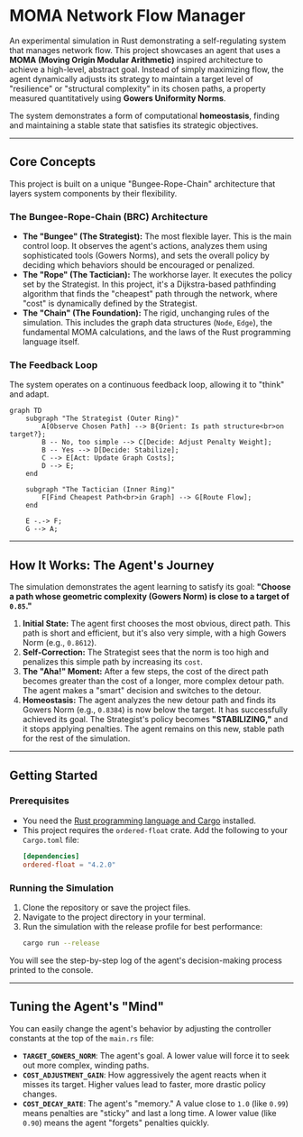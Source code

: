 # MOMA Network Flow Manager

[](https://opensource.org/licenses/MIT)
[](https://www.google.com/search?q=https://github.com/neil-crago/moma_simulation_engine/actions/workflows/rust.yml)

An experimental simulation in Rust demonstrating a self-regulating system that manages network flow. This project showcases an agent that uses a **MOMA (Moving Origin Modular Arithmetic)** inspired architecture to achieve a high-level, abstract goal. Instead of simply maximizing flow, the agent dynamically adjusts its strategy to maintain a target level of "resilience" or "structural complexity" in its chosen paths, a property measured quantitatively using **Gowers Uniformity Norms**.

The system demonstrates a form of computational **homeostasis**, finding and maintaining a stable state that satisfies its strategic objectives.

-----

## Core Concepts

This project is built on a unique "Bungee-Rope-Chain" architecture that layers system components by their flexibility.

### The Bungee-Rope-Chain (BRC) Architecture

  * **The "Bungee" (The Strategist):** The most flexible layer. This is the main control loop. It observes the agent's actions, analyzes them using sophisticated tools (Gowers Norms), and sets the overall policy by deciding which behaviors should be encouraged or penalized.
  * **The "Rope" (The Tactician):** The workhorse layer. It executes the policy set by the Strategist. In this project, it's a Dijkstra-based pathfinding algorithm that finds the "cheapest" path through the network, where "cost" is dynamically defined by the Strategist.
  * **The "Chain" (The Foundation):** The rigid, unchanging rules of the simulation. This includes the graph data structures (`Node`, `Edge`), the fundamental MOMA calculations, and the laws of the Rust programming language itself.

### The Feedback Loop

The system operates on a continuous feedback loop, allowing it to "think" and adapt.

```mermaid
graph TD
    subgraph "The Strategist (Outer Ring)"
        A[Observe Chosen Path] --> B{Orient: Is path structure<br>on target?};
        B -- No, too simple --> C[Decide: Adjust Penalty Weight];
        B -- Yes --> D[Decide: Stabilize];
        C --> E[Act: Update Graph Costs];
        D --> E;
    end

    subgraph "The Tactician (Inner Ring)"
        F[Find Cheapest Path<br>in Graph] --> G[Route Flow];
    end

    E -.-> F;
    G --> A;
```

-----

## How It Works: The Agent's Journey

The simulation demonstrates the agent learning to satisfy its goal: **"Choose a path whose geometric complexity (Gowers Norm) is close to a target of `0.85`."**

1.  **Initial State:** The agent first chooses the most obvious, direct path. This path is short and efficient, but it's also very simple, with a high Gowers Norm (e.g., `0.8612`).
2.  **Self-Correction:** The Strategist sees that the norm is too high and penalizes this simple path by increasing its `cost`.
3.  **The "Aha\!" Moment:** After a few steps, the cost of the direct path becomes greater than the cost of a longer, more complex detour path. The agent makes a "smart" decision and switches to the detour.
4.  **Homeostasis:** The agent analyzes the new detour path and finds its Gowers Norm (e.g., `0.8384`) is now below the target. It has successfully achieved its goal. The Strategist's policy becomes **"STABILIZING,"** and it stops applying penalties. The agent remains on this new, stable path for the rest of the simulation.

-----

## Getting Started

### Prerequisites

  * You need the [Rust programming language and Cargo](https://www.rust-lang.org/tools/install) installed.
  * This project requires the `ordered-float` crate. Add the following to your `Cargo.toml` file:
    ```toml
    [dependencies]
    ordered-float = "4.2.0"
    ```

### Running the Simulation

1.  Clone the repository or save the project files.
2.  Navigate to the project directory in your terminal.
3.  Run the simulation with the release profile for best performance:
    ```bash
    cargo run --release
    ```

You will see the step-by-step log of the agent's decision-making process printed to the console.

-----

## Tuning the Agent's "Mind"

You can easily change the agent's behavior by adjusting the controller constants at the top of the `main.rs` file:

  * **`TARGET_GOWERS_NORM`**: The agent's goal. A lower value will force it to seek out more complex, winding paths.
  * **`COST_ADJUSTMENT_GAIN`**: How aggressively the agent reacts when it misses its target. Higher values lead to faster, more drastic policy changes.
  * **`COST_DECAY_RATE`**: The agent's "memory." A value close to `1.0` (like `0.99`) means penalties are "sticky" and last a long time. A lower value (like `0.90`) means the agent "forgets" penalties quickly.
